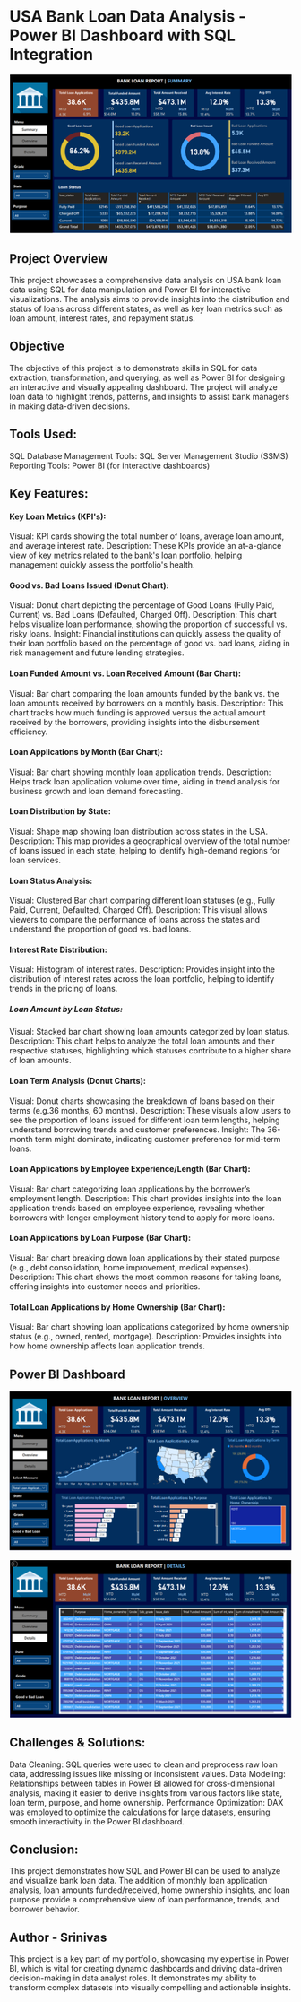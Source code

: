 # USA Bank Loan Data Analysis - Power BI Dashboard with SQL Integration

![logo](https://github.com/Mgit125/Power-BI-Project/blob/main/1.png)

## Project Overview
This project showcases a comprehensive data analysis on USA bank loan data using SQL for data manipulation and Power BI for interactive visualizations. The analysis aims to provide insights into the distribution and status of loans across different states, as well as key loan metrics such as loan amount, interest rates, and repayment status.

## Objective
The objective of this project is to demonstrate skills in SQL for data extraction, transformation, and querying, as well as Power BI for designing an interactive and visually appealing dashboard. The project will analyze loan data to highlight trends, patterns, and insights to assist bank managers in making data-driven decisions.

## Tools Used:
SQL Database Management Tools: SQL Server Management Studio (SSMS)
Reporting Tools: Power BI (for interactive dashboards)

## Key Features:

#### Key Loan Metrics (KPI's):

Visual: KPI cards showing the total number of loans, average loan amount, and average interest rate.
Description: These KPIs provide an at-a-glance view of key metrics related to the bank's loan portfolio, helping management quickly assess the portfolio's health.

#### Good vs. Bad Loans Issued (Donut Chart):

Visual: Donut chart depicting the percentage of Good Loans (Fully Paid, Current) vs. Bad Loans (Defaulted, Charged Off).
Description: This chart helps visualize loan performance, showing the proportion of successful vs. risky loans.
Insight: Financial institutions can quickly assess the quality of their loan portfolio based on the percentage of good vs. bad loans, aiding in risk management and future lending strategies.

#### Loan Funded Amount vs. Loan Received Amount (Bar Chart):
Visual: Bar chart comparing the loan amounts funded by the bank vs. the loan amounts received by borrowers on a monthly basis.
Description: This chart tracks how much funding is approved versus the actual amount received by the borrowers, providing insights into the disbursement efficiency.

#### Loan Applications by Month (Bar Chart):
Visual: Bar chart showing monthly loan application trends.
Description: Helps track loan application volume over time, aiding in trend analysis for business growth and loan demand forecasting.

#### Loan Distribution by State:

Visual: Shape map showing loan distribution across states in the USA.
Description: This map provides a geographical overview of the total number of loans issued in each state, helping to identify high-demand regions for loan services.

#### Loan Status Analysis:

Visual: Clustered Bar chart comparing different loan statuses (e.g., Fully Paid, Current, Defaulted, Charged Off).
Description: This visual allows viewers to compare the performance of loans across the states and understand the proportion of good vs. bad loans.

#### Interest Rate Distribution:

Visual: Histogram of interest rates.
Description: Provides insight into the distribution of interest rates across the loan portfolio, helping to identify trends in the pricing of loans.

##### Loan Amount by Loan Status:

Visual: Stacked bar chart showing loan amounts categorized by loan status.
Description: This chart helps to analyze the total loan amounts and their respective statuses, highlighting which statuses contribute to a higher share of loan amounts.

#### Loan Term Analysis (Donut Charts):

Visual: Donut charts showcasing the breakdown of loans based on their terms (e.g.36 months, 60 months).
Description: These visuals allow users to see the proportion of loans issued for different loan term lengths, helping understand borrowing trends and customer preferences.
Insight: The 36-month term might dominate, indicating customer preference for mid-term loans.

#### Loan Applications by Employee Experience/Length (Bar Chart):
Visual: Bar chart categorizing loan applications by the borrower’s employment length.
Description: This chart provides insights into the loan application trends based on employee experience, revealing whether borrowers with longer employment history tend to apply for more loans.

#### Loan Applications by Loan Purpose (Bar Chart):
Visual: Bar chart breaking down loan applications by their stated purpose (e.g., debt consolidation, home improvement, medical expenses).
Description: This chart shows the most common reasons for taking loans, offering insights into customer needs and priorities.

#### Total Loan Applications by Home Ownership (Bar Chart):
Visual: Bar chart showing loan applications categorized by home ownership status (e.g., owned, rented, mortgage).
Description: Provides insights into how home ownership affects loan application trends.


## Power BI Dashboard

![logo](https://github.com/Mgit125/Power-BI-Project/blob/main/2.png)

![logo](https://github.com/Mgit125/Power-BI-Project/blob/main/3.png)

## Challenges & Solutions:
Data Cleaning: SQL queries were used to clean and preprocess raw loan data, addressing issues like missing or inconsistent values.
Data Modeling: Relationships between tables in Power BI allowed for cross-dimensional analysis, making it easier to derive insights from various factors like state, loan term, purpose, and home ownership.
Performance Optimization: DAX was employed to optimize the calculations for large datasets, ensuring smooth interactivity in the Power BI dashboard.

## Conclusion:
This project demonstrates how SQL and Power BI can be used to analyze and visualize bank loan data. The addition of monthly loan application analysis, loan amounts funded/received, home ownership insights, and loan purpose provide a comprehensive view of loan performance, trends, and borrower behavior.


## Author - Srinivas
This project is a key part of my portfolio, showcasing my expertise in Power BI, which is vital for creating dynamic dashboards and driving data-driven decision-making in data analyst roles. It demonstrates my ability to transform complex datasets into visually compelling and actionable insights.


